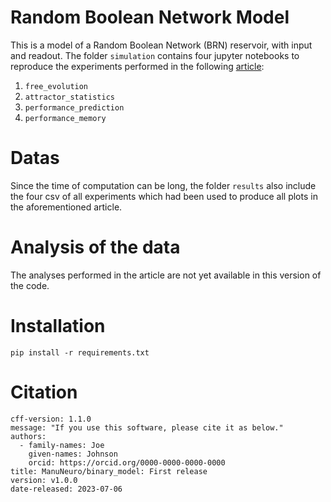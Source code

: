 # Random Boolean Network Model
 This is a model of a Random Boolean Network (BRN) reservoir, with input and readout. 
 The folder `simulation` contains four jupyter notebooks to reproduce the experiments performed in the following [article](https://manuneuro.github.io/EmmanuelCalvet/assets/publications/2023_article_emmanuel_calvet_submited.pdf):

 1. `free_evolution`
 2. `attractor_statistics`
 3. `performance_prediction`
 4. `performance_memory`

# Datas

Since the time of computation can be long, the folder `results` also include the four csv 
of all experiments which had been used to produce all plots in the aforementioned article. 

# Analysis of the data

The analyses performed in the article are not yet available in this version of the code. 

# Installation
```
pip install -r requirements.txt
```

# Citation
```
cff-version: 1.1.0
message: "If you use this software, please cite it as below."
authors:
  - family-names: Joe
    given-names: Johnson
    orcid: https://orcid.org/0000-0000-0000-0000
title: ManuNeuro/binary_model: First release
version: v1.0.0
date-released: 2023-07-06
```
